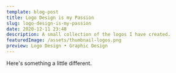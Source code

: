 ```yaml
---
template: blog-post
title: Logo Design is my Passion
slug: logo-design-is-my-passion
date: 2020-12-11 23:48
description: A small collection of the logos I have created.
featuredImage: /assets/thumbnail-logos.png
preview: Logo Design • Graphic Design
---
```

Here's something a little different.